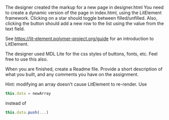 The designer created the markup for a new page in designer.html
You need to create a dynamic version of the page in index.html, using the LitElement framework. Clicking on a star should toggle between filled/unfilled. Also, clicking the button should add a new row to the list using the value from the text field.

See https://lit-element.polymer-project.org/guide for an introduction to LitElement.

The designer used MDL Lite for the css styles of buttons, fonts, etc. Feel free to use this also. 

When you are finished, create a Readme file. Provide a short description of what you built,  and any comments you have on the assignment.

Hint: modifying an array doesn't cause LitElement to re-render. Use 
```javascript
this.data = newArray
```
instead of 
```javascript
this.data.push(...)
```